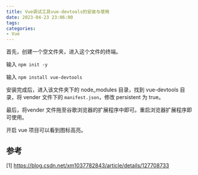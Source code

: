 ```yaml
---
title: Vue调试工具vue-devtools的安装与使用
date: 2023-04-23 23:06:00
tags:
categories:
- Vue
---
```


首先，创建一个空文件夹，进入这个文件的终端。

输入 `npm init -y`

输入 `npm install vue-devtools`

安装完成后，进入该文件夹下的 node_modules 目录，找到 vue-devtools 目录，将 vender 文件下的 `manifest.json`，修改 persistent 为 true。

最后，将vender 文件拖至谷歌浏览器的扩展程序中即可。重启浏览器扩展程序即可使用。

开启 vue 项目可以看到图标高亮。


## 参考
[1] https://blog.csdn.net/xm1037782843/article/details/127708733